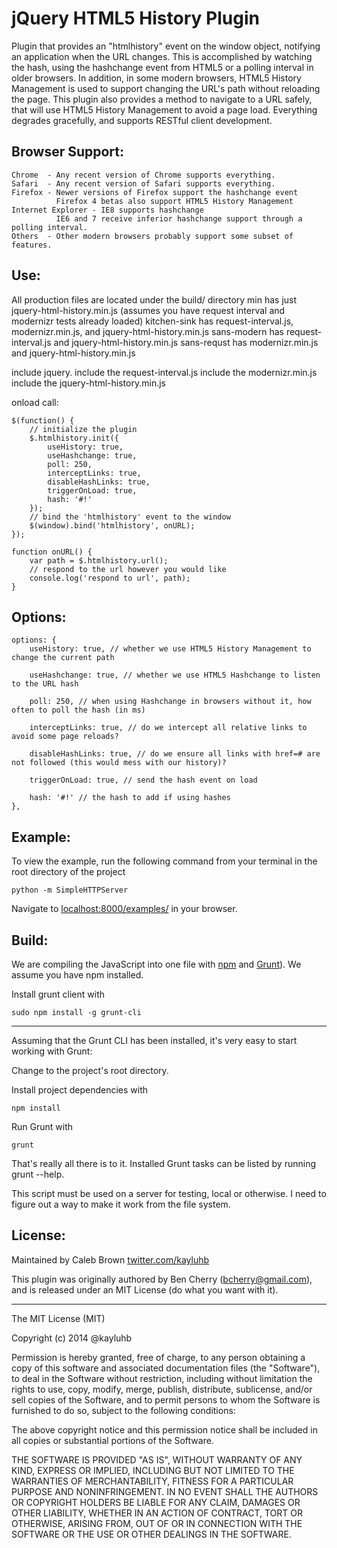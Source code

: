 jQuery HTML5 History Plugin
===========================

Plugin that provides an "htmlhistory" event on the window object, notifying an application when the URL changes.
This is accomplished by watching the hash, using the hashchange event from HTML5 or a polling interval in older browsers.
In addition, in some modern browsers, HTML5 History Management is used to support changing the URL's path without reloading the page.
This plugin also provides a method to navigate to a URL safely, that will use HTML5 History Management to avoid a page load.
Everything degrades gracefully, and supports RESTful client development.

Browser Support:
----------------

    Chrome  - Any recent version of Chrome supports everything.
    Safari  - Any recent version of Safari supports everything.
    Firefox - Newer versions of Firefox support the hashchange event
              Firefox 4 betas also support HTML5 History Management
    Internet Explorer - IE8 supports hashchange
              IE6 and 7 receive inferior hashchange support through a polling interval.
    Others  - Other modern browsers probably support some subset of features.


Use:
----

All production files are located under the build/ directory
min has just jquery-html-history.min.js (assumes you have request interval and modernizr tests already loaded)
kitchen-sink has request-interval.js, modernizr.min.js, and jquery-html-history.min.js
sans-modern has request-interval.js and jquery-html-history.min.js
sans-requst has modernizr.min.js and jquery-html-history.min.js

include jquery.
include the request-interval.js
include the modernizr.min.js
include the jquery-html-history.min.js

onload call:

    $(function() {
        // initialize the plugin
        $.htmlhistory.init({
            useHistory: true,
            useHashchange: true,
            poll: 250,
            interceptLinks: true,
            disableHashLinks: true,
            triggerOnLoad: true,
            hash: '#!'
        });
        // bind the 'htmlhistory' event to the window
        $(window).bind('htmlhistory', onURL);
    });

    function onURL() {
        var path = $.htmlhistory.url();
        // respond to the url however you would like
        console.log('respond to url', path);
    }


Options:
--------

    options: {
        useHistory: true, // whether we use HTML5 History Management to change the current path

        useHashchange: true, // whether we use HTML5 Hashchange to listen to the URL hash

        poll: 250, // when using Hashchange in browsers without it, how often to poll the hash (in ms)

        interceptLinks: true, // do we intercept all relative links to avoid some page reloads?

        disableHashLinks: true, // do we ensure all links with href=# are not followed (this would mess with our history)?

        triggerOnLoad: true, // send the hash event on load

        hash: '#!' // the hash to add if using hashes
    },

Example:
--------

To view the example, run the following command from your terminal in the root directory of the project

    python -m SimpleHTTPServer

Navigate to [localhost:8000/examples/](http://localhost:8000/examples/) in your browser.


Build:
-------

We are compiling the JavaScript into one file with [npm](https://www.npmjs.org/) and [Grunt](http://gruntjs.com/)).  We assume you have npm installed.

Install grunt client with

    sudo npm install -g grunt-cli

***

Assuming that the Grunt CLI has been installed, it's very easy to start working with Grunt:

Change to the project's root directory.

Install project dependencies with

    npm install

Run Grunt with

    grunt

That's really all there is to it. Installed Grunt tasks can be listed by running grunt --help.


This script must be used on a server for testing, local or otherwise.  I need to figure out a way to make it work from the file system.

License:
--------

Maintained by Caleb Brown [twitter.com/kayluhb](http://twitter.com/kayluhb)

This plugin was originally authored by Ben Cherry (bcherry@gmail.com), and is released under an MIT License (do what you want with it).


***

The MIT License (MIT)

Copyright (c) 2014 @kayluhb

Permission is hereby granted, free of charge, to any person obtaining a copy
of this software and associated documentation files (the "Software"), to deal
in the Software without restriction, including without limitation the rights
to use, copy, modify, merge, publish, distribute, sublicense, and/or sell
copies of the Software, and to permit persons to whom the Software is
furnished to do so, subject to the following conditions:

The above copyright notice and this permission notice shall be included in
all copies or substantial portions of the Software.

THE SOFTWARE IS PROVIDED "AS IS", WITHOUT WARRANTY OF ANY KIND, EXPRESS OR
IMPLIED, INCLUDING BUT NOT LIMITED TO THE WARRANTIES OF MERCHANTABILITY,
FITNESS FOR A PARTICULAR PURPOSE AND NONINFRINGEMENT. IN NO EVENT SHALL THE
AUTHORS OR COPYRIGHT HOLDERS BE LIABLE FOR ANY CLAIM, DAMAGES OR OTHER
LIABILITY, WHETHER IN AN ACTION OF CONTRACT, TORT OR OTHERWISE, ARISING FROM,
OUT OF OR IN CONNECTION WITH THE SOFTWARE OR THE USE OR OTHER DEALINGS IN
THE SOFTWARE.
